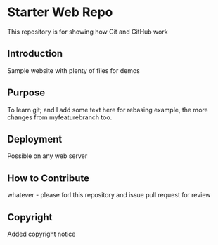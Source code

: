 # Starter Web Repo

This repository is for showing how Git and GitHub work

## Introduction

Sample website with plenty of files for demos

## Purpose

To learn git; and I add some text here for rebasing example, the more changes from myfeaturebranch too.

## Deployment

Possible on any web server

## How to Contribute

whatever - please forl this repository and issue pull request for review

## Copyright

Added copyright notice
